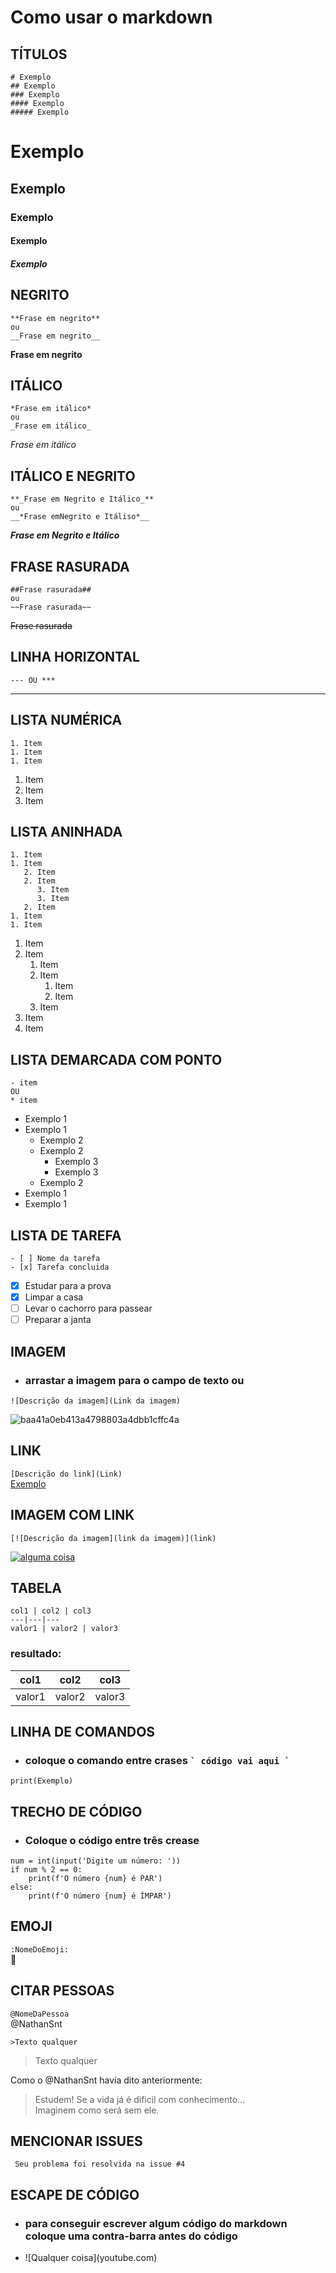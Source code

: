 
# Como usar o **markdown**

## TÍTULOS
```
# Exemplo
## Exemplo
### Exemplo
#### Exemplo
##### Exemplo
```
# Exemplo
## Exemplo
### Exemplo
#### Exemplo
##### Exemplo

## NEGRITO
```
**Frase em negrito**
ou
__Frase em negrito__
```
**Frase em negrito**

## ITÁLICO
```
*Frase em itálico*
ou
_Frase em itálico_
```
*Frase em itálico*

## ITÁLICO E NEGRITO
```
**_Frase em Negrito e Itálico_**
ou
__*Frase emNegrito e Itáliso*__
```
**_Frase em Negrito e Itálico_**

## FRASE RASURADA
```
##Frase rasurada##
ou
~~Frase rasurada~~
```
~~Frase rasurada~~

## LINHA HORIZONTAL
```
--- OU ***
```
---

## LISTA NUMÉRICA
```
1. Item
1. Item
1. Item
```
1. Item
1. Item
1. Item

## LISTA ANINHADA
```
1. Item
1. Item
   2. Item
   2. Item
      3. Item
      3. Item
   2. Item
1. Item
1. Item
```
1. Item
1. Item
   1. Item
   1. Item
      1. Item
      1. Item
   2. Item
1. Item
1. Item

## LISTA DEMARCADA COM PONTO
```
- item
OU
* item
```
- Exemplo 1
- Exemplo 1
   - Exemplo 2
   - Exemplo 2
      - Exemplo 3
      - Exemplo 3
   - Exemplo 2
- Exemplo 1
- Exemplo 1

## LISTA DE TAREFA
```
- [ ] Nome da tarefa
- [x] Tarefa concluida
```
- [x] Estudar para a prova
- [x] Limpar a casa
- [ ] Levar o cachorro para passear
- [ ] Preparar a janta

## IMAGEM
- ### arrastar a imagem para o campo de texto ou  
```![Descrição da imagem](Link da imagem)```  

![baa41a0eb413a4798803a4dbb1cffc4a](https://user-images.githubusercontent.com/79227411/125203376-81ec3700-e24e-11eb-9a6c-822358a125ff.jpg)  

## LINK
```[Descrição do link](Link)```  
[Exemplo]()  

## IMAGEM COM LINK 
```[![Descrição da imagem](link da imagem)](link)```  

[![alguma coisa](https://user-images.githubusercontent.com/79227411/125203376-81ec3700-e24e-11eb-9a6c-822358a125ff.jpg)]()  

## TABELA
```
col1 | col2 | col3
---|---|---
valor1 | valor2 | valor3
```
### resultado:  
col1 | col2 | col3
---|---|---
valor1 | valor2 | valor3

## LINHA DE COMANDOS

- ###  coloque o comando entre crases ``` ` código vai aqui ` ```
`print(Exemplo)`

## TRECHO DE CÓDIGO
- ### Coloque o código entre três crease 

```
num = int(input('Digite um número: '))
if num % 2 == 0:
    print(f'O número {num} é PAR')
else:
    print(f'O número {num} é ÍMPAR')
```

## EMOJI

` :NomeDoEmoji: `  
:monkey:
## CITAR PESSOAS

` @NomeDaPessoa `  
@NathanSnt

`>Texto qualquer`  
 >Texto qualquer

Como o @NathanSnt havia dito anteriormente:
> Estudem! Se a vida já é dificil com conhecimento...  
> Imaginem como será sem ele.

## MENCIONAR ISSUES
` Seu problema foi resolvida na issue #4` 

## ESCAPE DE CÓDIGO
- ### para conseguir escrever algum código do markdown coloque uma contra-barra antes do código
- \!\[Qualquer coisa]\(youtube.com)
